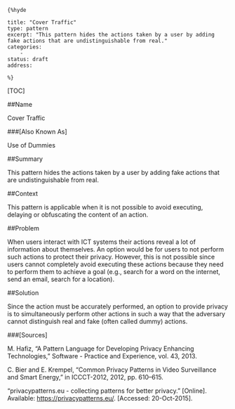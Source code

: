     {%hyde

    title: "Cover Traffic"
    type: pattern
    excerpt: "This pattern hides the actions taken by a user by adding fake actions that are undistinguishable from real."
    categories:
        - 
    status: draft
    address:

    %}

[TOC]


##Name
<!--Primary name the pattern is known by.-->

Cover Traffic

###[Also Known As]
<!-- All other names the pattern is known by.-->

Use of Dummies

##Summary
<!-- One short paragraph summarising the pattern.-->

This pattern hides the actions taken by a user by adding fake actions that are undistinguishable from real.

##Context
<!-- The situations in which the pattern may apply.-->

This pattern is applicable when it is not possible to avoid executing, delaying or obfuscating the content of an action.

##Problem
<!-- The problem a pattern addresses, including a list of forces describing why a problem might be difficult to solve.-->

When users interact with ICT systems their actions reveal a lot of information about themselves. An option would be for users to not perform such actions to protect their privacy. However, this is not possible since users cannot completely avoid executing these actions because they need to perform them to achieve a goal (e.g., search for a word on the internet, send an email, search for a location).

##Solution
<!-- A concise description of how the pattern addresses the problem.-->

Since the action must be accurately performed, an option to provide privacy is to simultaneously perform other actions in such a way that the adversary cannot distinguish real and fake (often called dummy) actions.

<!--###[Structure]-->
<!--A detailed specification of the structural aspects of the pattern. A class diagram if applicable.-->



<!--###[Implementation]-->
<!--Guidelines for implementing the pattern; code fragments; suggested PETS; policy fragments.-->



<!--##Consequences-->
<!--The advantages (benefits) and disadvantages (liabilities) of applying the pattern.-->



<!--###[Constraints]-->
<!-- limitations as a consequence of applying the pattern.-->



<!--##Examples-->
<!--Motivational example to see how the pattern is applied.-->



<!--###[Known Uses]-->
<!-- Pointers to various applications of the pattern.-->



<!--##See Also-->
<!-- Any pointers to relevant information, not contained in the subfields below.-->



<!--###[Related Patterns]-->
<!-- Supporting and conflicting patterns-->



###[Sources]
<!-- References to the original source of the pattern.-->

M. Hafiz, “A Pattern Language for Developing Privacy Enhancing Technologies,” Software - Practice and Experience, vol. 43, 2013.

C. Bier and E. Krempel, “Common Privacy Patterns in Video Surveillance and Smart Energy,” in ICCCT-2012, 2012, pp. 610–615.

“privacypatterns.eu - collecting patterns for better privacy.” [Online]. Available: https://privacypatterns.eu/. [Accessed: 20-Oct-2015].

<!--##General Comments-->
<!-- Separate discussion on the pattern.-->



<!--##Categories-->
<!-- Placeholder for future agreed upon categories as per collaboration's evaluation.-->

<!--##Tags-->
<!-- User definable descriptors for additional correlation.-->




